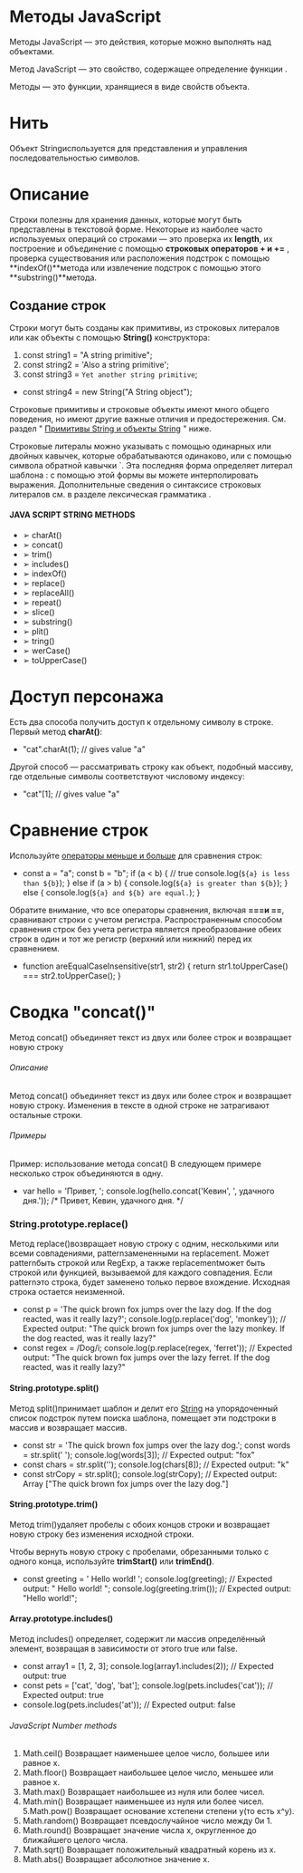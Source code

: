 # Методы JavaScript
Методы JavaScript — это действия, которые можно выполнять над объектами.

Метод JavaScript — это свойство, содержащее определение функции .

Методы — это функции, хранящиеся в виде свойств объекта.

# Нить
Объект Stringиспользуется для представления и управления последовательностью символов.
# Описание
Строки полезны для хранения данных, которые могут быть представлены в текстовой форме. Некоторые из наиболее часто используемых операций со строками — это проверка их **length**, их построение и объединение с помощью **строковых операторов + и +=** , проверка существования или расположения подстрок с помощью **indexOf()**метода или извлечение подстрок с помощью этого **substring()**метода.
## Создание строк
Строки могут быть созданы как примитивы, из строковых литералов или как объекты с помощью **String()** конструктора:
1. const string1 = "A string primitive";
2. const string2 = 'Also a string primitive';
3. const string3 = `Yet another string primitive`;

- const string4 = new String("A String object");

Строковые примитивы и строковые объекты имеют много общего поведения, но имеют другие важные отличия и предостережения. См. раздел " [Примитивы String и объекты String](https://developer.mozilla.org/en-US/docs/Web/JavaScript/Reference/Global_Objects/String#string_primitives_and_string_objects) " ниже.

Строковые литералы можно указывать с помощью одинарных или двойных кавычек, которые обрабатываются одинаково, или с помощью символа обратной кавычки `. Эта последняя форма определяет литерал шаблона : с помощью этой формы вы можете интерполировать выражения. Дополнительные сведения о синтаксисе строковых литералов см. в разделе лексическая грамматика .

#### JAVA SCRIPT STRING METHODS 
- ➢ charAt() 
- ➢ concat()
- ➢ trim() 
- ➢ includes() 
- ➢ indexOf()
- ➢ replace() 
- ➢ replaceAll() 
- ➢ repeat() 
- ➢ slice()
- ➢ substring()
- ➢ plit()
- ➢ tring()
- ➢ werCase()
- ➢ toUpperCase()

# Доступ персонажа
Есть два способа получить доступ к отдельному символу в строке. Первый метод **charAt()**:
- "cat".charAt(1); // gives value "a"

Другой способ — рассматривать строку как объект, подобный массиву, где отдельные символы соответствуют числовому индексу:
- "cat"[1]; // gives value "a"

# Сравнение строк
Используйте [операторы меньше и больше](https://developer.mozilla.org/en-US/docs/Web/JavaScript/Reference/Operators) для сравнения строк:
- const a = "a";
const b = "b";
if (a < b) {
  // true
  console.log(`${a} is less than ${b}`);
} else if (a > b) {
  console.log(`${a} is greater than ${b}`);
} else {
  console.log(`${a} and ${b} are equal.`);
}

Обратите внимание, что все операторы сравнения, включая **===и ==**, сравнивают строки с учетом регистра. Распространенным способом сравнения строк без учета регистра является преобразование обеих строк в один и тот же регистр (верхний или нижний) перед их сравнением.
- function areEqualCaseInsensitive(str1, str2) {
  return str1.toUpperCase() === str2.toUpperCase();
}

# Сводка      "concat()"

Метод concat() объединяет текст из двух или более строк и возвращает новую строку 
###### Описание
Метод concat() объединяет текст из двух или более строк и возвращает новую строку. Изменения в тексте в одной строке не затрагивают остальные строки.
###### Примеры
Пример: использование метода concat()
В следующем примере несколько строк объединяются в одну.
- var hello = 'Привет, ';
console.log(hello.concat('Кевин', ', удачного дня.'));
/* Привет, Кевин, удачного дня. */

### String.prototype.replace()
Метод replace()возвращает новую строку с одним, несколькими или всеми совпадениями, patternзамененными на replacement. Может patternбыть строкой или RegExp, а также replacementможет быть строкой или функцией, вызываемой для каждого совпадения. Если patternэто строка, будет заменено только первое вхождение. Исходная строка остается неизменной.
- const p = 'The quick brown fox jumps over the lazy dog. If the dog reacted, was it really lazy?';
console.log(p.replace('dog', 'monkey'));
// Expected output: "The quick brown fox jumps over the lazy monkey. If the dog reacted, was it really lazy?"
-  const regex = /Dog/i;
console.log(p.replace(regex, 'ferret'));
// Expected output: "The quick brown fox jumps over the lazy ferret. If the dog reacted, was it really lazy?"

#### String.prototype.split()
Метод split()принимает шаблон и делит его [String](https://developer.mozilla.org/en-US/docs/Web/JavaScript/Reference/Global_Objects/String) на упорядоченный список подстрок путем поиска шаблона, помещает эти подстроки в массив и возвращает массив.
- const str = 'The quick brown fox jumps over the lazy dog.';
const words = str.split(' ');
console.log(words[3]);
// Expected output: "fox"
- const chars = str.split('');
console.log(chars[8]);
// Expected output: "k"
- const strCopy = str.split();
console.log(strCopy);
// Expected output: Array ["The quick brown fox jumps over the lazy dog."]

#### String.prototype.trim()
Метод trim()удаляет пробелы с обоих концов строки и возвращает новую строку без изменения исходной строки.

Чтобы вернуть новую строку с пробелами, обрезанными только с одного конца, используйте **trimStart()** или **trimEnd()**.
- const greeting = '   Hello world!   ';
console.log(greeting);
// Expected output: "   Hello world!   ";
console.log(greeting.trim());
// Expected output: "Hello world!";

#### Array.prototype.includes()
Метод includes() определяет, содержит ли массив определённый элемент, возвращая в зависимости от этого true или false.
- const array1 = [1, 2, 3];
console.log(array1.includes(2));
// Expected output: true
- const pets = ['cat', 'dog', 'bat'];
console.log(pets.includes('cat'));
// Expected output: true
- console.log(pets.includes('at'));
// Expected output: false

###### JavaScript Number methods
1. Math.ceil()
Возвращает наименьшее целое число, большее или равное x.
2. Math.floor()
Возвращает наибольшее целое число, меньшее или равное x.
3. Math.max()
Возвращает наибольшее из нуля или более чисел.
4. Math.min()
Возвращает наименьшее из нуля или более чисел.
5.Math.pow()
Возвращает основание xстепени степени y(то есть x^y).
6. Math.random()
Возвращает псевдослучайное число между 0и 1.
7. Math.round()
Возвращает значение числа x, округленное до ближайшего целого числа.
8. Math.sqrt()
Возвращает положительный квадратный корень из x.
9. Math.abs()
Возвращает абсолютное значение x.





